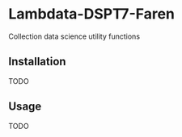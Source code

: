 # Lambdata-DSPT7-Faren
Collection data science utility functions

## Installation

TODO

## Usage

TODO